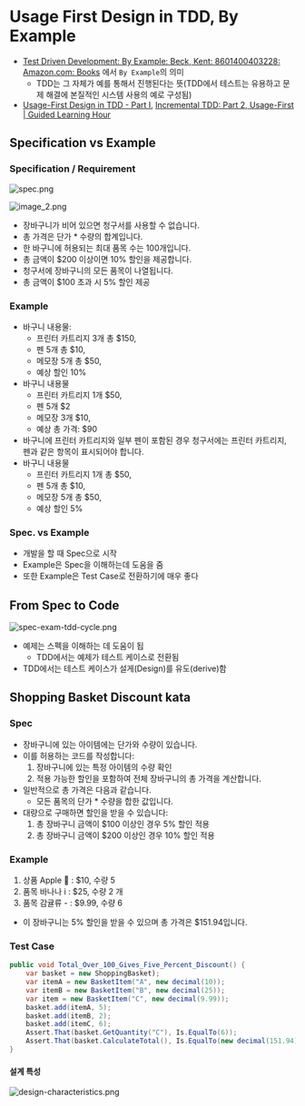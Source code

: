 # Usage First Design in TDD, By Example

- [Test Driven Development: By Example: Beck, Kent: 8601400403228: Amazon.com: Books](https://t.ly/j_95E)
  에서 `By Example`의 의미
    - TDD는 그 자체가 예를 통해서 진행된다는 뜻(TDD에서 테스트는 유용하고 문제 해결에 본질적인 시스템 사용의 예로 구성됨)
- [Usage-First Design in TDD - Part I](https://www.youtube.com/watch?v=4xNPMbV4J4w), [Incremental TDD: Part 2, Usage-First | Guided Learning Hour](https://www.youtube.com/watch?v=5BftptSNrAg)

## Specification vs Example

### Specification / Requirement

![spec.png](spec.png)

![image_2.png](example.png)

- 장바구니가 비어 있으면 청구서를 사용할 수 없습니다.
- 총 가격은 단가 * 수량의 합계입니다.
- 한 바구니에 허용되는 최대 품목 수는 100개입니다.
- 총 금액이 $200 이상이면 10% 할인을 제공합니다.
- 청구서에 장바구니의 모든 품목이 나열됩니다.
- 총 금액이 $100 초과 시 5% 할인 제공

### Example

- 바구니 내용물:
    - 프린터 카트리지 3개 총 $150,
    - 펜 5개 총 $10,
    - 메모장 5개 총 $50,
    - 예상 할인 10%
- 바구니 내용물
    - 프린터 카트리지 1개 $50,
    - 펜 5개 $2
    - 메모장 3개 $10,
    - 예상 총 가격: $90
- 바구니에 프린터 카트리지와 일부 펜이 포함된 경우 청구서에는 프린터 카트리지, 펜과 같은 항목이 표시되어야 합니다.
- 바구니 내용물
    - 프린터 카트리지 1개 총 $50,
    - 펜 5개 총 $10,
    - 메모장 5개 총 $50,
    - 예상 할인 5%

### Spec. vs Example

- 개발을 할 때 Spec으로 시작
- Example은 Spec을 이해하는데 도움을 줌
- 또한 Example은 Test Case로 전환하기에 매우 좋다

## From Spec to Code

![spec-exam-tdd-cycle.png](spec-exam-tdd-cycle.png)

- 예제는 스펙을 이해하는 데 도움이 됩
    - TDD에서는 예제가 테스트 케이스로 전환됨
- TDD에서는 테스트 케이스가 설게(Design)를 유도(derive)함

## Shopping Basket Discount kata

### Spec

- 장바구니에 있는 아이템에는 단가와 수량이 있습니다.
- 이를 허용하는 코드를 작성합니다:
    1. 장바구니에 있는 특정 아이템의 수량 확인
    2. 적용 가능한 할인을 포함하여 전체 장바구니의 총 가격을 계산합니다.
- 일반적으로 총 가격은 다음과 같습니다.
    - 모든 품목의 단가 * 수량을 합한 값입니다.
- 대량으로 구매하면 할인을 받을 수 있습니다:
    1. 총 장바구니 금액이 $100 이상인 경우 5% 할인 적용
    2. 총 장바구니 금액이 $200 이상인 경우 10% 할인 적용

### Example

1. 상품 Apple  : $10, 수량 5
2. 품목 바나나 i : $25, 수량 2 개
3. 품목 감귤류 - : $9.99, 수량 6
- 이 장바구니는 5% 할인을 받을 수 있으며 총 가격은 $151.94입니다.

### Test Case
```java
public void Total_Over_100_Gives_Five_Percent_Discount() {
    var basket = new ShoppingBasket);
    var itemA = new BasketItem("A", new decimal(10));
    var itemB = new BasketItem("B", new decimal(25));
    var item = new BasketItem("C", new decimal(9.99));
    basket.add(itemA, 5);
    basket.add(itemB, 2);
    basket.add(itemC, 6);
    Assert.That(basket.GetQuantity("C"), Is.EqualTo(6));
    Assert.That(basket.CalculateTotal(), Is.EqualTo(new decimal(151.94)).Within(0.01));
}
```

#### 설계 특성

![design-characteristics.png](design-characteristics.png)